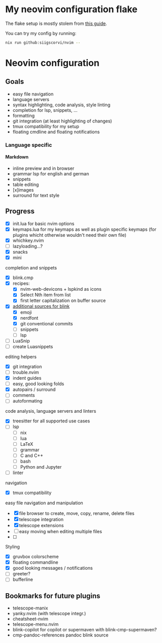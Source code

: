 # My neovim configuration flake
The flake setup is mostly stolem from [this guide](https://primamateria.github.io/blog/neovim-nix/).

You can try my config by running:
```bash
nix run github:siigscorvi/nvim -- 
```

# Neovim configuration
## Goals
- easy file navigation
- language servers
- syntax highlighting, code analysis, style linting
- completion for lsp, snippets, ...
- formatting
- git integration (at least highlighting of changes)
- tmux compatibility for my setup
- floating cmdline and floating notifications

### Language specific
#### Markdown
- inline preview and in browser
- grammar lsp for english and german
- snippets
- table editing
- [x]images
- surround for text style

## Progress
- [x] init.lua for basic nvim options
- [x] keymaps.lua for my keymaps as well as plugin specific keymaps (for plugins whicht otherwise wouldn't need their own file)
- [x] whichkey.nvim 
- [ ] lazyloading...?
- [x] snacks
- [x] mini

completion and snippets
- [x] blink.cmp
- [x] recipes:
    - [x] nvim-web-devicons + lspkind as icons
    - [x] Select Nth item from list
    - [x] first letter capitalization on buffer source
- [x] [additional sources for blink](https://cmp.saghen.dev/configuration/sources#community-sources)
    - [x] emoji
    - [x] nerdfont
    - [x] git conventional commits
    - [ ] snippets
    - [ ] lsp
- [ ] LuaSnip
- [ ] create Luasnippets

editing helpers
- [x] git integration
- [ ] trouble.nvim
- [x] indent guides
- [ ] easy, good looking folds
- [x] autopairs / surround
- [ ] comments
- [ ] autoformating

code analysis, language servers and linters
- [x] treesitter for all supported use cases
- [ ] lsp
    - [ ] nix
    - [ ] lua
    - [ ] LaTeX
    - [ ] grammar
    - [ ] C and C++
    - [ ] bash
    - [ ] Python and Jupyter
- [ ] linter
 
navigation
- [x] tmux compatibility

easy file navigation and manipulation
- [x] file browser to create, move, copy, rename, delete files
- [x] telescope integration
- [x] telescope extensions
- [ ] easy moving when editing multiple files
- [ ]

Styling
- [x] gruvbox colorscheme
- [x] floating commandline
- [x] good looking messages / notifications
- [ ] greeter?
- [ ] bufferline

## Bookmarks for future plugins
- telescope-manix
- yanky.nvim (with telescope integr.)
- cheatsheet-nvim
- telescope-menu.nvim
- blink-copilot for copilot or supermaven with blink-cmp-supermaven?
- cmp-pandoc-references pandoc blink source
